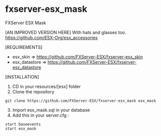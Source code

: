 # fxserver-esx_mask
FXServer ESX Mask

[AN IMPROVED VERSION HERE]
With hats and glasses too.
https://github.com/ESX-Org/esx_accessories

[REQUIREMENTS]

- esx_skin => https://github.com/FXServer-ESX/fxserver-esx_skin
- esx_datastore => https://github.com/FXServer-ESX/fxserver-esx_datastore

[INSTALLATION]

1) CD in your resources/[esx] folder
2) Clone the repository
```
git clone https://github.com/FXServer-ESX/fxserver-esx_mask esx_mask
```
3) Import esx_mask.sql in your database
4) Add this in your server.cfg :

```
start baseevents
start esx_mask
```
